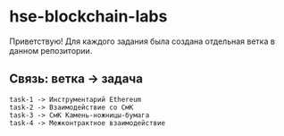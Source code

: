 # hse-blockchain-labs

Приветствую!
Для каждого задания была создана отдельная ветка в данном репозитории.

## Связь: ветка -> задача
```
task-1 -> Инструментарий Ethereum
task-2 -> Взаимодействие со СмК
task-3 -> СмК Камень-ножницы-бумага
task-4 -> Межконтрактное взаимодействие
```